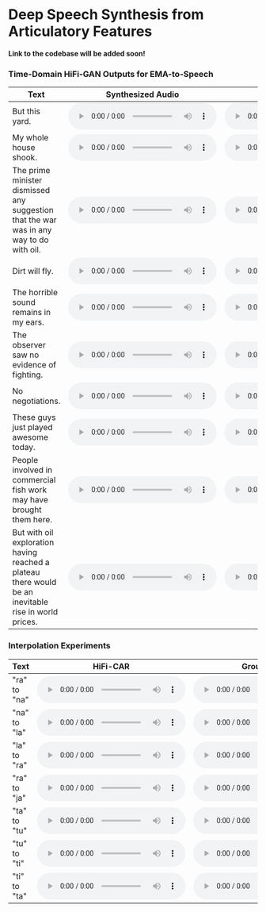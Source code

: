# Deep Speech Synthesis from Articulatory Features

**Link to the codebase will be added soon!**

### Time-Domain HiFi-GAN Outputs for EMA-to-Speech

| **Text** | **Synthesized Audio** | **Ground Truth** |
| --- | --- | --- |
| But this yard. | <audio controls=""> <source src="samples/mngu0_s1_0060_gen.mp3"> </audio> | <audio controls=""> <source src="samples/mngu0_s1_0060.mp3"> </audio> | 
| My whole house shook. | <audio controls=""> <source src="samples/mngu0_s1_0080_gen.mp3"> </audio> | <audio controls=""> <source src="samples/mngu0_s1_0080.mp3"> </audio> | 
| The prime minister dismissed any suggestion that the war was in any way to do with oil. | <audio controls=""> <source src="samples/mngu0_s1_0320_gen.mp3"> </audio> | <audio controls=""> <source src="samples/mngu0_s1_0320.mp3"> </audio> | 
| Dirt will fly. | <audio controls=""> <source src="samples/mngu0_s1_0420_gen.mp3"> </audio> | <audio controls=""> <source src="samples/mngu0_s1_0420.mp3"> </audio> | 
| The horrible sound remains in my ears. | <audio controls=""> <source src="samples/mngu0_s1_0800_gen.mp3"> </audio> | <audio controls=""> <source src="samples/mngu0_s1_0800.mp3"> </audio> | 
| The observer saw no evidence of fighting. | <audio controls=""> <source src="samples/mngu0_s1_0880_gen.mp3"> </audio> | <audio controls=""> <source src="samples/mngu0_s1_0880.mp3"> </audio> | 
| No negotiations. | <audio controls=""> <source src="samples/mngu0_s1_1020_gen.mp3"> </audio> | <audio controls=""> <source src="samples/mngu0_s1_1020.mp3"> </audio> | 
| These guys just played awesome today. | <audio controls=""> <source src="samples/mngu0_s1_1040_gen.mp3"> </audio> | <audio controls=""> <source src="samples/mngu0_s1_1040.mp3"> </audio> | 
| People involved in commercial fish work may have brought them here. | <audio controls=""> <source src="samples/mngu0_s1_1120_gen.mp3"> </audio> | <audio controls=""> <source src="samples/mngu0_s1_1120.mp3"> </audio> | 
| But with oil exploration having reached a plateau there would be an inevitable rise in world prices. | <audio controls=""> <source src="samples/mngu0_s1_1240_gen.mp3"> </audio> | <audio controls=""> <source src="samples/mngu0_s1_1240.mp3"> </audio> | 

### Interpolation Experiments

| **Text** | **HiFi-CAR** | **Ground Truth** |
| --- | --- | --- |
| "ra" to "na" | <audio controls=""> <source src="samples/interp/hifi/r_a_n_a.mp3"> </audio> | <audio controls=""> <source src="samples/interp/true/r_a_n_a.mp3"> </audio> | 
| "na" to "la" | <audio controls=""> <source src="samples/interp/hifi/n_a_l_a.mp3"> </audio> | <audio controls=""> <source src="samples/interp/true/n_a_l_a.mp3"> </audio> | 
| "la" to "ra" | <audio controls=""> <source src="samples/interp/hifi/l_a_r_a.mp3"> </audio> | <audio controls=""> <source src="samples/interp/true/l_a_r_a.mp3"> </audio> | 
| "ra" to "ja" | <audio controls=""> <source src="samples/interp/hifi/r_a_j_a.mp3"> </audio> | <audio controls=""> <source src="samples/interp/true/r_a_j_a.mp3"> </audio> | 
| "ta" to "tu" | <audio controls=""> <source src="samples/interp/hifi/ta_tu.mp3"> </audio> | <audio controls=""> <source src="samples/interp/true/ta_tu.mp3"> </audio> | 
| "tu" to "ti" | <audio controls=""> <source src="samples/interp/hifi/tu_ti.mp3"> </audio> | <audio controls=""> <source src="samples/interp/true/tu_ti.mp3"> </audio> | 
| "ti" to "ta" | <audio controls=""> <source src="samples/interp/hifi/ti_ta.mp3"> </audio> | <audio controls=""> <source src="samples/interp/true/ti_ta.mp3"> </audio> | 

